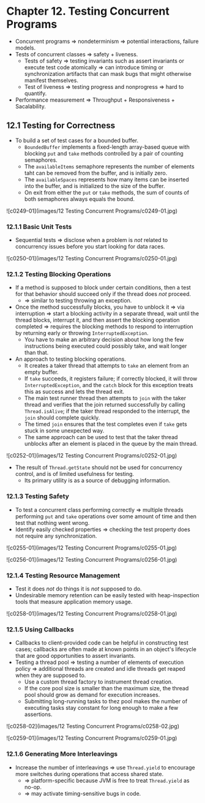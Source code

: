 # Chapter 12. Testing Concurrent Programs

* Concurrent programs => nondeterminism => potential interactions, failure models.
* Tests of concurrent classes => safety + liveness.
  * Tests of safety => testing invariants such as assert invariants or execute test code atomically => can introduce timing or synchronization artifacts that can mask bugs that might otherwise manifest themselves.
  * Test of liveness => testing progress and nonprogress => hard to quantify.
* Performance measurement => Throughput + Responsiveness + Sacalability.

## 12.1 Testing for Correctness

* To build a set of test cases for a bounded buffer.
  * `BoundedBuffer` implements a fixed-length array-based queue with blocking `put` and `take` methods controlled by a pair of counting semaphores.
  * The `availableItems` semaphore represents the number of elements taht can be removed from the buffer, and is initially zero.
  * The `availableSpaces` represents how many items can be inserted into the buffer, and is initialized to the size of the buffer.
  * On exit from either the `put` or `take` methods, the sum of counts of both semaphores always equals the bound.

![c0249-01](images/12 Testing Concurrent Programs/c0249-01.jpg)

### 12.1.1 Basic Unit Tests

* Sequential tests => disclose when a problem is *not* related to concurrency issues before you start looking for data races.

![c0250-01](images/12 Testing Concurrent Programs/c0250-01.jpg)

### 12.1.2 Testing Blocking Operations

* If a method is supposed to block under certain conditions, then a test for that behavior should succeed only if the thread does *not* proceed.
  * => similar to testing throwing an exception.
* Once the method successfully blocks, you have to unblock it => via interruption => start a blocking activity in a separate thread, wait until the thread blocks, interrupt it, and then assert the blocking operation completed => requires the blocking methods to respond to interruption by returning early or throwing `InterruptedException`.
  * You have to make an arbitrary decision about how long the few instructions being executed could possibly take, and wait longer than that.
* An approach to testing blocking operations.
  * It creates a taker thread that attempts to `take` an element from an empty buffer.
  * If `take` succeeds, it registers failure; if correctly blocked, it will throw `InterruptedException`, and the `catch` block for this exception treats this as success and lets the thread exit.
  * The main test runner thread then attempts to `join` with the taker thread and verifies that the join returned successfully by calling `Thread.isAlive`; if the taker thread responded to the interrupt, the `join` should complete quickly.
  * The timed `join` ensures that the test completes even if `take` gets stuck in some unexpected way.
  * The same approach can be used to test that the taker thread unblocks after an element is placed in the queue by the main thread.

![c0252-01](images/12 Testing Concurrent Programs/c0252-01.jpg)

* The result of `Thread.getState` should not be used for concurrency control, and is of limited usefulness for testing.
  * Its primary utility is as a source of debugging information.

### 12.1.3 Testing Safety

* To test a concurrent class performing correctly => multiple threads performing `put` and `take` operations over some amount of time and then test that nothing went wrong.
* Identify easily checked properties => checking the test property does not require any synchronization.

![c0255-01](images/12 Testing Concurrent Programs/c0255-01.jpg)

![c0256-01](images/12 Testing Concurrent Programs/c0256-01.jpg)

### 12.1.4 Testing Resource Management

* Test it does *not* do things it is *not* supposed to do.
* Undesirable memory retention can be easily tested with heap-inspection tools that measure application memory usage.

![c0258-01](images/12 Testing Concurrent Programs/c0258-01.jpg)

### 12.1.5 Using Callbacks

* Callbacks to client-provided code can be helpful in constructing test cases; callbacks are often made at known points in an object's lifecycle that are good opportunities to assert invariants.
* Testing a thread pool => testing a number of elements of execution policy => additional threads are created and idle threads get reaped when they are supposed to.
  * Use a custom thread factory to instrument thread creation.
  * If the core pool size is smaller than the maximum size, the thread pool should grow as demand for execution increases.
  * Submitting long-running tasks to thez pool makes the number of executing tasks stay constant for long enough to make a few assertions.

![c0258-02](images/12 Testing Concurrent Programs/c0258-02.jpg)

![c0259-01](images/12 Testing Concurrent Programs/c0259-01.jpg)

### 12.1.6 Generating More Interleavings

* Increase the number of interleavings => use `Thread.yield` to encourage more switches during operations that access shared state.
  * => platform-specific because JVM is free to treat `Thread.yield` as no-op.
  * => may activate timing-sensitive bugs in code.
